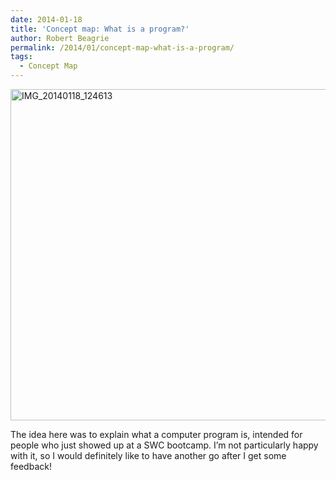 ```yaml
---
date: 2014-01-18
title: 'Concept map: What is a program?'
author: Robert Beagrie
permalink: /2014/01/concept-map-what-is-a-program/
tags:
  - Concept Map
---
```

[<img class="alignnone size-large wp-image-5519" alt="IMG_20140118_124613" src="http://teaching.software-carpentry.org/wp-content/uploads/2014/01/IMG_20140118_124613-1024x768.jpg" width="707" height="530" />][1]

The idea here was to explain what a computer program is, intended for people who just showed up at a SWC bootcamp. I&#8217;m not particularly happy with it, so I would definitely like to have another go after I get some feedback!

 [1]: http://teaching.software-carpentry.org/wp-content/uploads/2014/01/IMG_20140118_124613.jpg
